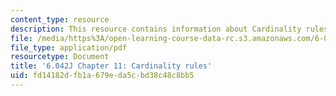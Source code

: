 ```yaml
---
content_type: resource
description: This resource contains information about Cardinality rules.
file: /media/https%3A/open-learning-course-data-rc.s3.amazonaws.com/6-042j-mathematics-for-computer-science-fall-2010/fd14182dfb1a679eda5cbd38c48c8bb5_MIT6_042JF10_chap11.pdf
file_type: application/pdf
resourcetype: Document
title: '6.042J Chapter 11: Cardinality rules'
uid: fd14182d-fb1a-679e-da5c-bd38c48c8bb5
---
```

